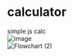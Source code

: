 # calculator
simple js calc  
![image](https://user-images.githubusercontent.com/74986519/160679008-a51db049-23ac-488f-9306-d565c10b37ec.png)  
![Flowchart (2)](https://user-images.githubusercontent.com/74986519/160678631-9cb1cd84-b9f3-4cc2-a976-f42d4d12d3d7.jpg)
